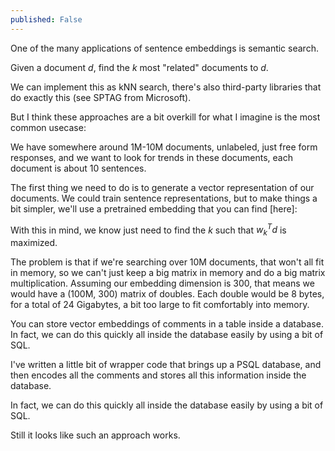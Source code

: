 ```yaml
---
published: False
---
```

One of the many applications of sentence embeddings is semantic search. 

Given a document $d$, find the $k$ most "related" documents to $d$. 

We can implement this as kNN search, there's also third-party libraries that do exactly this (see SPTAG from Microsoft). 

But I think these approaches are a bit overkill for what I imagine is the most common usecase:

We have somewhere around 1M-10M documents, unlabeled, just free form responses, and we want to look for trends in these documents, each document is about 10 sentences. 

The first thing we need to do is to generate a vector representation of our documents. 
We could train sentence representations, but to make things a bit simpler, we'll use a pretrained embedding that you can find [here]:

With this in mind, we know just need to find the $k$ such that $w_k^Td$ is maximized. 

The problem is that if we're searching over 10M documents, that won't all fit in memory, so we can't just keep a big matrix in memory and do a big matrix multiplication. Assuming our embedding dimension is 300, that means we would have a (100M, 300) matrix of doubles. Each double would be 8 bytes, for a total of 24 Gigabytes, a bit too large to fit comfortably into memory. 

You can store vector embeddings of comments in a table inside a database. In fact, we can do this quickly all inside the database easily by using a bit of SQL. 

I've written a little bit of wrapper code that brings up a PSQL database, and then encodes all the comments and stores all this information inside the database. 

In fact, we can do this quickly all inside the database easily by using a bit of SQL. 

Still it looks like such an approach works. 
